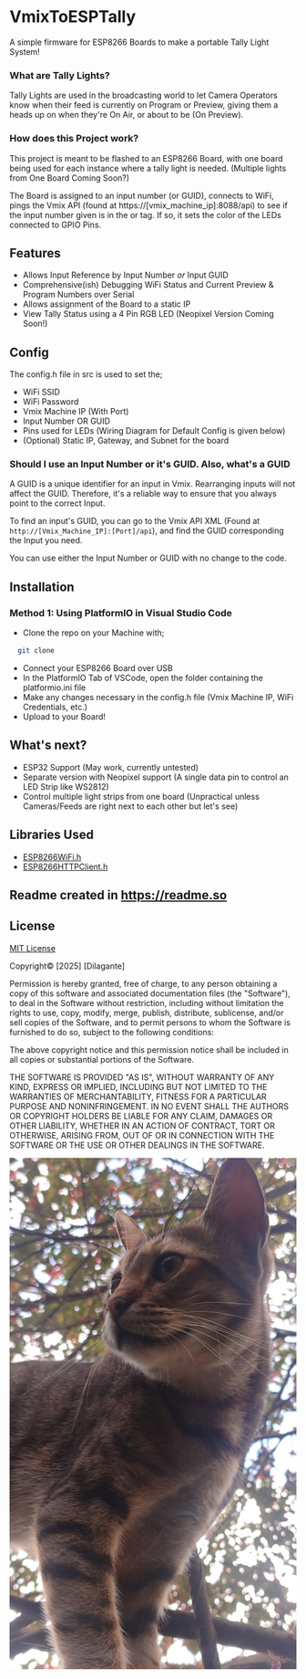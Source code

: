 
# VmixToESPTally

A simple firmware for ESP8266 Boards to make a portable Tally Light System!

### What are Tally Lights?

Tally Lights are used in the broadcasting world to let Camera Operators know when their feed is currently on Program or Preview, giving them a heads up on when they're On Air, or about to be (On Preview).

### How does this Project work?

This project is meant to be flashed to an ESP8266 Board, with one board being used for each instance where a tally light is needed. (Multiple lights from One Board Coming Soon?)

The Board is assigned to an input number (or GUID), connects to WiFi, pings the Vmix API (found at https://[vmix_machine_ip]:8088/api) to see if the input number given is in the <preview> or <active> tag. If so, it sets the color of the LEDs connected to GPIO Pins.


## Features

- Allows Input Reference by Input Number *or* Input GUID
- Comprehensive(ish) Debugging WiFi Status and Current Preview & Program Numbers over Serial
- Allows assignment of the Board to a static IP
- View Tally Status using a 4 Pin RGB LED (Neopixel Version Coming Soon!)

## Config

The config.h file in src is used to set the;
- WiFi SSID
- WiFi Password
-  Vmix Machine IP (With Port)
- Input Number OR GUID
- Pins used for LEDs (Wiring Diagram for Default Config is given below)
- (Optional) Static IP, Gateway, and Subnet for the board

### Should I use an Input Number or it's GUID. Also, what's a GUID

A GUID is a unique identifier for an input in Vmix. Rearranging inputs will not affect the GUID. Therefore, it's a reliable way to ensure that you always point to the correct Input. 

To find an input's GUID, you can go to the Vmix API XML (Found at ```http://[Vmix_Machine_IP]:[Port]/api```), and find the GUID corresponding the Input you need.

You can use either the Input Number or GUID with no change to the code.
## Installation

### Method 1: Using PlatformIO in Visual Studio Code

- Clone the repo on your Machine with;
```bash
  git clone 
```
    
- Connect your ESP8266 Board over USB
- In the PlatformIO Tab of VSCode, open the folder containing the platformio.ini file
- Make any changes necessary in the config.h file (Vmix Machine IP, WiFi Credentials, etc.)
- Upload to your Board!

## What's next?

- ESP32 Support (May work, currently untested)
- Separate version with Neopixel support (A single data pin to control an LED Strip like WS2812)
- Control multiple light strips from one board (Unpractical unless Cameras/Feeds are right next to each other but let's see)

## Libraries Used

- [ESP8266WiFi.h](https://github.com/esp8266/Arduino/blob/master/libraries/ESP8266WiFi/)
- [ESP8266HTTPClient.h](https://github.com/esp8266/Arduino/blob/master/libraries/ESP8266HTTPClient/)


## Readme created in https://readme.so

## License

[MIT License](https://choosealicense.com/licenses/mit/)

Copyright© [2025] [Dilagante]

Permission is hereby granted, free of charge, to any person obtaining a copy
of this software and associated documentation files (the "Software"), to deal
in the Software without restriction, including without limitation the rights
to use, copy, modify, merge, publish, distribute, sublicense, and/or sell
copies of the Software, and to permit persons to whom the Software is
furnished to do so, subject to the following conditions:

The above copyright notice and this permission notice shall be included in all
copies or substantial portions of the Software.

THE SOFTWARE IS PROVIDED "AS IS", WITHOUT WARRANTY OF ANY KIND, EXPRESS OR
IMPLIED, INCLUDING BUT NOT LIMITED TO THE WARRANTIES OF MERCHANTABILITY,
FITNESS FOR A PARTICULAR PURPOSE AND NONINFRINGEMENT. IN NO EVENT SHALL THE
AUTHORS OR COPYRIGHT HOLDERS BE LIABLE FOR ANY CLAIM, DAMAGES OR OTHER
LIABILITY, WHETHER IN AN ACTION OF CONTRACT, TORT OR OTHERWISE, ARISING FROM,
OUT OF OR IN CONNECTION WITH THE SOFTWARE OR THE USE OR OTHER DEALINGS IN THE
SOFTWARE.



![My cat](https://github.com/Dilagante/vmix2ESPTally/blob/master/Cat.jpg)

